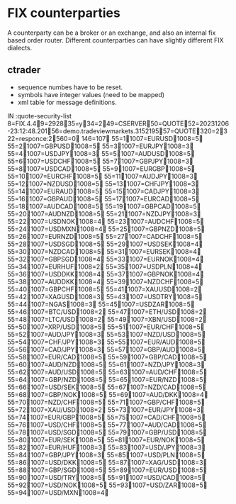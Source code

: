 
# FIX counterparties

A counterparty can be a broker or an exchange, and also an internal fix based order router.
Different counterparties can have slightly different FIX dialects.


## ctrader

- sequence numbes have to be reset.
- symbols have integer values (need to be mapped)
- xml table for message definitions.

IN  :quote-security-list 8=FIX.4.49=292835=y34=249=CSERVER50=QUOTE52=20231206-23:12:48.20156=demo.tradeviewmarkets.315219557=QUOTE320=2322=responce:2560=0
146=107
55=11007=EURUSD1008=5
55=21007=GBPUSD1008=5
55=31007=EURJPY1008=3
55=41007=USDJPY1008=3
55=51007=AUDUSD1008=5
55=61007=USDCHF1008=5
55=71007=GBPJPY1008=3
55=81007=USDCAD1008=5
55=91007=EURGBP1008=5
55=101007=EURCHF1008=5
55=111007=AUDJPY1008=3
55=121007=NZDUSD1008=5
55=131007=CHFJPY1008=3
55=141007=EURAUD1008=5
55=151007=CADJPY1008=3
55=161007=GBPAUD1008=5
55=171007=EURCAD1008=5
55=181007=AUDCAD1008=5
55=191007=GBPCAD1008=5
55=201007=AUDNZD1008=5
55=211007=NZDJPY1008=3
55=221007=USDNOK1008=4
55=231007=AUDCHF1008=5
55=241007=USDMXN1008=4
55=251007=GBPNZD1008=5
55=261007=EURNZD1008=5
55=271007=CADCHF1008=5
55=281007=USDSGD1008=5
55=291007=USDSEK1008=4
55=301007=NZDCAD1008=5
55=311007=EURSEK1008=4
55=321007=GBPSGD1008=4
55=331007=EURNOK1008=4
55=341007=EURHUF1008=2
55=351007=USDPLN1008=4
55=361007=USDDKK1008=4
55=371007=GBPNOK1008=4
55=381007=AUDDKK1008=4
55=391007=NZDCHF1008=5
55=401007=GBPCHF1008=5
55=411007=XAUUSD1008=2
55=421007=XAGUSD1008=3
55=431007=USDTRY1008=5
55=441007=NGAS1008=3
55=451007=USDZAR1008=5
55=461007=BTC/USD1008=2
55=471007=ETH/USD1008=2
55=481007=LTC/USD1008=2
55=491007=XBN/USD1008=2
55=501007=XRP/USD1008=5
55=511007=EUR/CHF1008=5
55=521007=AUD/JPY1008=3
55=531007=NZD/USD1008=5
55=541007=CHF/JPY1008=3
55=551007=EUR/AUD1008=5
55=561007=CAD/JPY1008=3
55=571007=GBP/AUD1008=5
55=581007=EUR/CAD1008=5
55=591007=GBP/CAD1008=5
55=601007=AUD/NZD1008=5
55=611007=NZD/JPY1008=3
55=621007=AUD/USD1008=5
55=631007=AUD/CHF1008=5
55=641007=GBP/NZD1008=5
55=651007=EUR/NZD1008=5
55=661007=USD/SEK1008=5
55=671007=NZD/CAD1008=5
55=681007=GBP/NOK1008=5
55=691007=AUD/DKK1008=4
55=701007=NZD/CHF1008=5
55=711007=GBP/CHF1008=5
55=721007=XAU/USD1008=2
55=731007=EUR/JPY1008=3
55=741007=EUR/GBP1008=5
55=751007=CAD/CHF1008=5
55=761007=USD/CHF1008=5
55=771007=AUD/CAD1008=5
55=781007=USD/SGD1008=5
55=791007=GBP/USD1008=5
55=801007=EUR/SEK1008=5
55=811007=EUR/NOK1008=5
55=821007=EUR/HUF1008=3
55=831007=USD/JPY1008=3
55=841007=GBP/JPY1008=3
55=851007=USD/PLN1008=5
55=861007=USD/DKK1008=5
55=871007=XAG/USD1008=3
55=881007=GBP/SGD1008=5
55=891007=EUR/USD1008=5
55=901007=USD/TRY1008=5
55=911007=USD/CAD1008=5
55=921007=USD/NOK1008=5
55=931007=USD/ZAR1008=5
55=941007=USD/MXN1008=4